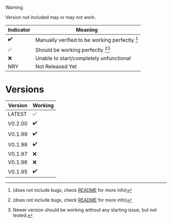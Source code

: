 > [!WARNING] 
> Version not included may or may not work.

| Indicator          | Meaning                                         |
| ------------------ | ----------------------------------------------- |
| :heavy_check_mark: | Manually verified to be working perfectly [^1]  |
| :white_check_mark: | Should be working perfectly [^1][^2]            |
| :x:                | Unable to start/completely unfunctional         |
| NRY                | Not Released Yet                                |


# Versions
| Version | Working            |
| ------- | ------------------ |
| LATEST  | :white_check_mark: |
| V0.2.00 | :heavy_check_mark: |
| V0.1.99 | :heavy_check_mark: |
| V0.1.98 | :heavy_check_mark: |
| V0.1.97 | :x:                |
| V0.1.96 | :x:                |
| V0.1.95 | :heavy_check_mark: |

[^1]: (does not include bugs, check [README](README.md) for more info)
[^2]: Newer version should be working without any starting issue, but not tested.